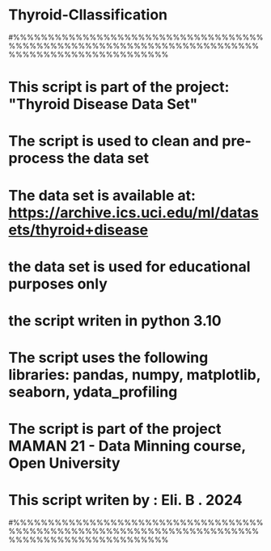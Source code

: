 # Thyroid-Cllassification
#%%%%%%%%%%%%%%%%%%%%%%%%%%%%%%%%%%%%%%%%%%%%%%%%%%%%%%%%%%%%%%%%%%%%%%%%%%%%%%%%%%%%%%%%%%%%%%%
# This script is part of the project: "Thyroid Disease Data Set"
# The script is used to clean and pre-process the data set
# The data set is available at: https://archive.ics.uci.edu/ml/datasets/thyroid+disease
# the data set is used for educational purposes only
# the script writen in python 3.10 
# The script uses the following libraries: pandas, numpy, matplotlib, seaborn, ydata_profiling
# The script is part of the project MAMAN 21 - Data Minning course, Open University
# This script writen by :  Eli. B . 2024
#%%%%%%%%%%%%%%%%%%%%%%%%%%%%%%%%%%%%%%%%%%%%%%%%%%%%%%%%%%%%%%%%%%%%%%%%%%%%%%%%%%%%%%%%%%%%%%%
